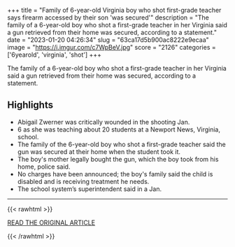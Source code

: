 +++
title = "Family of 6-year-old Virginia boy who shot first-grade teacher says firearm accessed by their son 'was secured'"
description = "The family of a 6-year-old boy who shot a first-grade teacher in her Virginia said a gun retrieved from their home was secured, according to a statement."
date = "2023-01-20 04:26:34"
slug = "63ca17d5b900ac8222e9ecaa"
image = "https://i.imgur.com/c7WpBeV.jpg"
score = "2126"
categories = ['6yearold', 'virginia', 'shot']
+++

The family of a 6-year-old boy who shot a first-grade teacher in her Virginia said a gun retrieved from their home was secured, according to a statement.

## Highlights

- Abigail Zwerner was critically wounded in the shooting Jan.
- 6 as she was teaching about 20 students at a Newport News, Virginia, school.
- The family of the 6-year-old boy who shot a first-grade teacher said the gun was secured at their home when the student took it.
- The boy's mother legally bought the gun, which the boy took from his home, police said.
- No charges have been announced; the boy's family said the child is disabled and is receiving treatment he needs.
- The school system’s superintendent said in a Jan.

---

{{< rawhtml >}}
  <p class="article-category">
    <a target="_blank" href="https://www.nbcnews.com/news/us-news/family-6-year-old-virginia-boy-shot-first-grade-teacher-claims-firearm-rcna66553">READ THE ORIGINAL ARTICLE</a>
  </p>
{{< /rawhtml >}}
